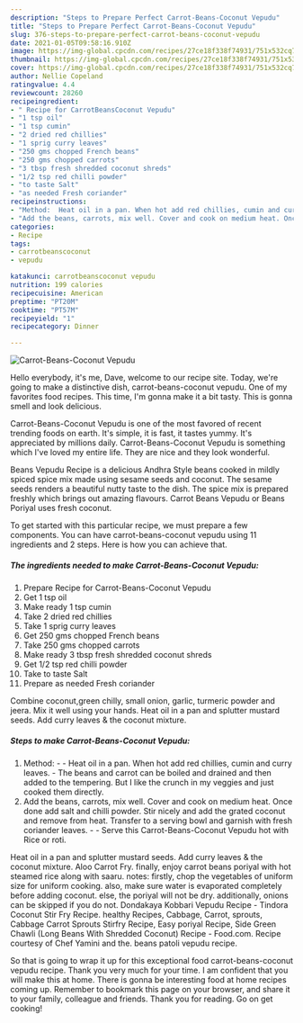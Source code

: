```yaml
---
description: "Steps to Prepare Perfect Carrot-Beans-Coconut Vepudu"
title: "Steps to Prepare Perfect Carrot-Beans-Coconut Vepudu"
slug: 376-steps-to-prepare-perfect-carrot-beans-coconut-vepudu
date: 2021-01-05T09:58:16.910Z
image: https://img-global.cpcdn.com/recipes/27ce18f338f74931/751x532cq70/carrot-beans-coconut-vepudu-recipe-main-photo.jpg
thumbnail: https://img-global.cpcdn.com/recipes/27ce18f338f74931/751x532cq70/carrot-beans-coconut-vepudu-recipe-main-photo.jpg
cover: https://img-global.cpcdn.com/recipes/27ce18f338f74931/751x532cq70/carrot-beans-coconut-vepudu-recipe-main-photo.jpg
author: Nellie Copeland
ratingvalue: 4.4
reviewcount: 28260
recipeingredient:
- " Recipe for CarrotBeansCoconut Vepudu"
- "1 tsp oil"
- "1 tsp cumin"
- "2 dried red chillies"
- "1 sprig curry leaves"
- "250 gms chopped French beans"
- "250 gms chopped carrots"
- "3 tbsp fresh shredded coconut shreds"
- "1/2 tsp red chilli powder"
- "to taste Salt"
- "as needed Fresh coriander"
recipeinstructions:
- "Method:  Heat oil in a pan. When hot add red chillies, cumin and curry leaves. The beans and carrot can be boiled and drained and then added to the tempering. But I like the crunch in my veggies and just cooked them directly."
- "Add the beans, carrots, mix well. Cover and cook on medium heat. Once done add salt and chilli powder. Stir nicely and add the grated coconut and remove from heat. Transfer to a serving bowl and garnish with fresh coriander leaves.  Serve this Carrot-Beans-Coconut Vepudu hot with Rice or roti."
categories:
- Recipe
tags:
- carrotbeanscoconut
- vepudu

katakunci: carrotbeanscoconut vepudu 
nutrition: 199 calories
recipecuisine: American
preptime: "PT20M"
cooktime: "PT57M"
recipeyield: "1"
recipecategory: Dinner

---
```



![Carrot-Beans-Coconut Vepudu](https://img-global.cpcdn.com/recipes/27ce18f338f74931/751x532cq70/carrot-beans-coconut-vepudu-recipe-main-photo.jpg)

Hello everybody, it's me, Dave, welcome to our recipe site. Today, we're going to make a distinctive dish, carrot-beans-coconut vepudu. One of my favorites food recipes. This time, I'm gonna make it a bit tasty. This is gonna smell and look delicious.

Carrot-Beans-Coconut Vepudu is one of the most favored of recent trending foods on earth. It's simple, it is fast, it tastes yummy. It's appreciated by millions daily. Carrot-Beans-Coconut Vepudu is something which I've loved my entire life. They are nice and they look wonderful.

Beans Vepudu Recipe is a delicious Andhra Style beans cooked in mildly spiced spice mix made using sesame seeds and coconut. The sesame seeds renders a beautiful nutty taste to the dish. The spice mix is prepared freshly which brings out amazing flavours. Carrot Beans Vepudu or Beans Poriyal uses fresh coconut.


To get started with this particular recipe, we must prepare a few components. You can have carrot-beans-coconut vepudu using 11 ingredients and 2 steps. Here is how you can achieve that.

<!--inarticleads1-->

##### The ingredients needed to make Carrot-Beans-Coconut Vepudu:

1. Prepare  Recipe for Carrot-Beans-Coconut Vepudu
1. Get 1 tsp oil
1. Make ready 1 tsp cumin
1. Take 2 dried red chillies
1. Take 1 sprig curry leaves
1. Get 250 gms chopped French beans
1. Take 250 gms chopped carrots
1. Make ready 3 tbsp fresh shredded coconut shreds
1. Get 1/2 tsp red chilli powder
1. Take to taste Salt
1. Prepare as needed Fresh coriander


Combine coconut,green chilly, small onion, garlic, turmeric powder and jeera. Mix it well using your hands. Heat oil in a pan and splutter mustard seeds. Add curry leaves &amp; the coconut mixture. 

<!--inarticleads2-->

##### Steps to make Carrot-Beans-Coconut Vepudu:

1. Method: -  - Heat oil in a pan. When hot add red chillies, cumin and curry leaves. - The beans and carrot can be boiled and drained and then added to the tempering. But I like the crunch in my veggies and just cooked them directly.
1. Add the beans, carrots, mix well. Cover and cook on medium heat. Once done add salt and chilli powder. Stir nicely and add the grated coconut and remove from heat. Transfer to a serving bowl and garnish with fresh coriander leaves. -  - Serve this Carrot-Beans-Coconut Vepudu hot with Rice or roti.


Heat oil in a pan and splutter mustard seeds. Add curry leaves &amp; the coconut mixture. Aloo Carrot Fry. finally, enjoy carrot beans poriyal with hot steamed rice along with saaru. notes: firstly, chop the vegetables of uniform size for uniform cooking. also, make sure water is evaporated completely before adding coconut. else, the poriyal will not be dry. additionally, onions can be skipped if you do not. Dondakaya Kobbari Vepudu Recipe - Tindora Coconut Stir Fry Recipe. healthy Recipes, Cabbage, Carrot, sprouts, Cabbage Carrot Sprouts Stirfry Recipe, Easy poriyal Recipe, Side Green Chawli (Long Beans With Shredded Coconut) Recipe - Food.com. Recipe courtesy of Chef Yamini and the. beans patoli vepudu recipe. 

So that is going to wrap it up for this exceptional food carrot-beans-coconut vepudu recipe. Thank you very much for your time. I am confident that you will make this at home. There is gonna be interesting food at home recipes coming up. Remember to bookmark this page on your browser, and share it to your family, colleague and friends. Thank you for reading. Go on get cooking!
